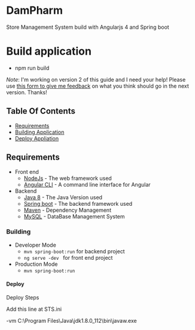 # DamPharm
Store Management System build with Angularjs 4 and Spring boot  

# Build application
 - npm run build
 
*Note*: I'm working on version 2 of this guide and I need your help! Please use [this form to give me feedback](https://goo.gl/forms/yoWihX9ZjPI9x24o1) on what you think should go in the next version. Thanks!


## Table Of Contents

* [Requirements](#requirements)
* [Building Application](#building)
* [Deploy Appliation](#deploy)
 

## Requirements
* Front end
   * [NodeJs](https://nodejs.org/en/) - The web framework used
   * [Angular CLI](https://cli.angular.io/) - A command line interface for Angular
* Backend
   * [Java 8](http://www.oracle.com/technetwork/java/javase/overview/java8-2100321.html) - The Java Version used
   * [Spring boot](https://projects.spring.io/spring-boot/) - The backend framework used
   * [Maven](https://maven.apache.org/) - Dependency Management
   * [MySQL](https://maven.apache.org/) - DataBase Management System



### Building

* Developer Mode
   * ``` mvn spring-boot:run ```   for backend project
   * ``` ng serve -dev  ```         for front end project
* Production Mode
   * ``` mvn spring-boot:run ```


#### Deploy

Deploy Steps

Add this line at STS.ini

-vm 
C:\Program Files\Java\jdk1.8.0_112\bin\javaw.exe